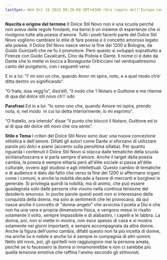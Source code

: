 ```yaml
---
lastSync: Wed Oct 16 2024 09:28:08 GMT+0200 (Ora legale dell’Europa centrale)
---
```


**Nascita e origine del termine**
Il Dolce Stil Novo non è una scuola perché non aveva delle regole fondanti, ma bensì è un insieme di esperienze che si rivolgono tutte alla poesia d'amore. Tutti i poeti facenti parte del Dolce Stil Novo vogliono cambiare lo stile di fare poesia e il concetto amoroso legato alla poesia. Il Dolce Stil Novo nasce verso la fine del 1200 a Bologna, da Guido Guinizelli che ne fu il promotore. Però questo si sviluppò soprattutto a Firenze con Guido Cavalcanti, Cino da Pistoia e Dante. Il nome ci è dato da Dante che lo mette in bocca a Bonagiunta Orbicciani nel ventiquattresimo canto del purgatorio, con i seguenti versi: 

E io a lui: "I’ mi son un che, quando
Amor mi spira, noto, e a quel modo
ch’e’ ditta dentro vo significando". 

“O frate, issa vegg’io”, diss’elli, “il nodo
che ‘l Notaro e Guittone e me ritenne
di qua dal dolce stil novo ch’i’ odo                      

**Parafrasi**
Ed io a lui: “Io sono uno che, quando
Amore mi ispira, prendo nota, e, nel modo 
in cui lui detta interiormente, io mi esprimo”.

“O fratello, ora intendo” disse “il punto
che bloccò il Notaro, Guittone ed io
al di qua del dolce stil novo che ora sento”.


**Stile e Tema**
I criteri del Dolce Stil Novo sono due: una nuova concezione stilistica e dell'amore. Difatti gli autori come Dante si sforzano di utilizzare parole più dolci e piane (accento sulla penultima sillaba). Per quanto riguarda i contenuti il Dolce Stil Novo si stacca dalle tematiche della scuola siciliana/toscana e si parla sempre d'amore. Anche il target della poesia cambia, la poesia è sempre elitaria però all'élite sociale si passa all'élite culturale, ovvero agli studiosi e agli intellettuali. Questo cambio di tematiche e di audience è dato dal fatto che verso la fine del 1200 si affermano organi come i comuni, e anche la nobiltà decade a favore di mercanti e borghesi in generale. Si privilegia quindi la nobiltà, ma di animo, che può essere guadagnata solo dalle persone che vivono nella continua tensione del desiderio amoroso. In poche parole questi poeti non si interessano della conquista della donna, ma solo ai sentimenti che lei provocava, da qui nasce anche il concetto di "donna-angelo" che avvicina il poeta a Dio e che non ha una vera e propria dimensione fisica, e vengono messi in risalto solamente il volto, sempre impassibile e di alabastro, i capelli e le labbra. La donna, poi, non si mette in mostra, non esce spesso di casa e si mostra solamente nei giorni importanti, e sempre accompagnata da altre donne. Anche la figura dell'uomo cambia, difatti questo non fa più incetta di donne, ma anche lui e nobile e anche lui è sempre in compagnia di altri uomini. Nello stil novo, poi, gli spiritelli non raggiungono mai la persona amata, perché se lo facessero la donna si innamorerebbe e non ci sarebbe più quella tensione emotiva che raffina l'animo secondo gli stilnovisti. 